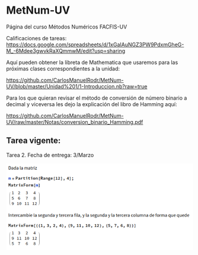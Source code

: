 # MetNum-UV
Página del curso Métodos Numéricos FACFIS-UV

Calificaciones de tareas:
https://docs.google.com/spreadsheets/d/1xGaIAuNGZ3PW9PdxmGheG-M_-6Mdee3gwvkRaXQmmwM/edit?usp=sharing

Aquí pueden obtener la libreta de Mathematica que usaremos para las próximas clases correspondientes a la unidad:

https://github.com/CarlosManuelRodr/MetNum-UV/blob/master/Unidad%201/1-Introduccion.nb?raw=true

Para los que quieran revisar el método de conversión de número binario a decimal y viceversa les dejo la explicación del libro de Hamming aquí:

https://github.com/CarlosManuelRodr/MetNum-UV/raw/master/Notas/conversion_binario_Hamming.pdf

## Tarea vigente:
Tarea 2.
Fecha de entrega: 3/Marzo

![tarea](https://github.com/CarlosManuelRodr/MetNum-UV/raw/master/Tareas/Tarea2.png "Tarea 2")
